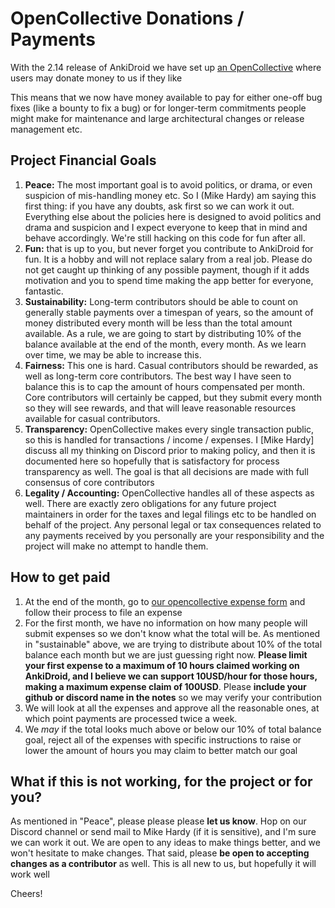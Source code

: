 # OpenCollective Donations / Payments

With the 2.14 release of AnkiDroid we have set up [an OpenCollective](https://opencollective.com/ankidroid) where users may donate money to us if they like

This means that we now have money available to pay for either one-off bug fixes (like a bounty to fix a bug) or for longer-term commitments people might make for maintenance and large architectural changes or release management etc.

## Project Financial Goals

1. **Peace:** The most important goal is to avoid politics, or drama, or even suspicion of mis-handling money etc. So I (Mike Hardy) am saying this first thing: if you have any doubts, ask first so we can work it out. Everything else about the policies here is designed to avoid politics and drama and suspicion and I expect everyone to keep that in mind and behave accordingly. We're still hacking on this code for fun after all.
1. **Fun:** that is up to you, but never forget you contribute to AnkiDroid for fun. It is a hobby and will not replace salary from a real job. Please do not get caught up thinking of any possible payment, though if it adds motivation and you to spend time making the app better for everyone, fantastic.
1. **Sustainability:** Long-term contributors should be able to count on generally stable payments over a timespan of years, so the amount of money distributed every month will be less than the total amount available. As a rule, we are going to start by distributing 10% of the balance available at the end of the month, every month. As we learn over time, we may be able to increase this.
1. **Fairness:** This one is hard. Casual contributors should be rewarded, as well as long-term core contributors. The best way I have seen to balance this is to cap the amount of hours compensated per month. Core contributors will certainly be capped, but they submit every month so they will see rewards, and that will leave reasonable resources available for casual contributors.
1. **Transparency:** OpenCollective makes every single transaction public, so this is handled for transactions / income / expenses. I [Mike Hardy] discuss all my thinking on Discord prior to making policy, and then it is documented here so hopefully that is satisfactory for process transparency as well. The goal is that all decisions are made with full consensus of core contributors
1. **Legality / Accounting:** OpenCollective handles all of these aspects as well. There are exactly zero obligations for any future project maintainers in order for the taxes and legal filings etc to be handled on behalf of the project. Any personal legal or tax consequences related to any payments received by you personally are your responsibility and the project will make no attempt to handle them.


## How to get paid

1. At the end of the month, go to [our opencollective expense form](https://opencollective.com/ankidroid/expenses/new) and follow their process to file an expense
1. For the first month, we have no information on how many people will submit expenses so we don't know what the total will be. As mentioned in "sustainable" above, we are trying to distribute about 10% of the total balance each month but we are just guessing right now. **Please limit your first expense to a maximum of 10 hours claimed working on AnkiDroid, and I believe we can support 10USD/hour for those hours, making a maximum expense claim of 100USD**. Please **include your github or discord name in the notes** so we may verify your contribution
1. We will look at all the expenses and approve all the reasonable ones, at which point payments are processed twice a week.
1. We *may* if the total looks much above or below our 10% of total balance goal, reject all of the expenses with specific instructions to raise or lower the amount of hours you may claim to better match our goal

## What if this is not working, for the project or for you?

As mentioned in "Peace", please please please **let us know**. Hop on our Discord channel or send mail to Mike Hardy (if it is sensitive), and I'm sure we can work it out. We are open to any ideas to make things better, and we won't hesitate to make changes. That said, please **be open to accepting changes as a contributor** as well. This is all new to us, but hopefully it will work well

Cheers!